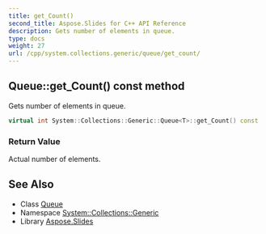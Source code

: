 ```yaml
---
title: get_Count()
second_title: Aspose.Slides for C++ API Reference
description: Gets number of elements in queue.
type: docs
weight: 27
url: /cpp/system.collections.generic/queue/get_count/
---
```

## Queue::get_Count() const method


Gets number of elements in queue.

```cpp
virtual int System::Collections::Generic::Queue<T>::get_Count() const
```


### Return Value

Actual number of elements.

## See Also

* Class [Queue](./)
* Namespace [System::Collections::Generic](../)
* Library [Aspose.Slides](../../)